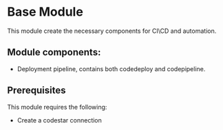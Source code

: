 # Base Module

This module create the necessary components for CI\CD and automation.

## Module components:

- Deployment pipeline, contains both codedeploy and codepipeline.

## Prerequisites

This module requires the following:

- Create a codestar connection
